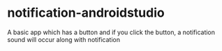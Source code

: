 # notification-androidstudio
A basic app which has a button and if you click the button, a notification sound will occur along with notification 

